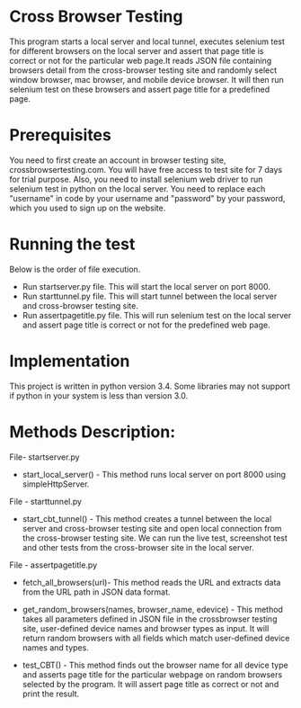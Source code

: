 # Cross Browser Testing
This program starts a local server and local tunnel, executes selenium test for different browsers on the local server and assert that page title is correct or not for the particular web page.It reads JSON file containing browsers detail from the cross-browser testing site and randomly select window browser, mac browser, and mobile device browser. It will then run selenium test on these browsers and assert page title for a predefined page.

# Prerequisites
You need to first create an account in browser testing site, crossbrowsertesting.com. You will have free access to test site for 7 days for trial purpose. Also, you need to install selenium web driver to run selenium test in python on the local server.
You need to replace each "username" in code by your username and "password" by your password, which you used to sign up on the website.

# Running the test
Below is the order of file execution.
* Run startserver.py file. This will start the local server on port 8000.
* Run starttunnel.py file. This will start tunnel between the local server and cross-browser testing site.
* Run assertpagetitle.py file. This will run selenium test on the local server and assert page title is correct or not for the predefined web page.

# Implementation
This project is written in python version 3.4. Some libraries may not support if python in your system is less than version 3.0.

# Methods Description:
File- startserver.py
* start_local_server() - This method runs local server on port 8000 using simpleHttpServer.

File - starttunnel.py
* start_cbt_tunnel() - This method creates a tunnel between the local server and cross-browser testing site and open local connection from the cross-browser testing site. We can run the live test, screenshot test and other tests from the cross-browser site in the local server.

File - assertpagetitle.py
* fetch_all_browsers(url)- This method reads the URL and extracts data from the URL path in JSON data format.

* get_random_browsers(names, browser_name, edevice) - This method takes all parameters defined in JSON file in the crossbrowser testing site, user-defined device names and browser types as input. It will return random browsers with all fields which match user-defined device names and types.

* test_CBT() - This method finds out the browser name for all device type and asserts page title for the particular webpage on random browsers selected by the program. It will assert page title as correct or not and print the result.
